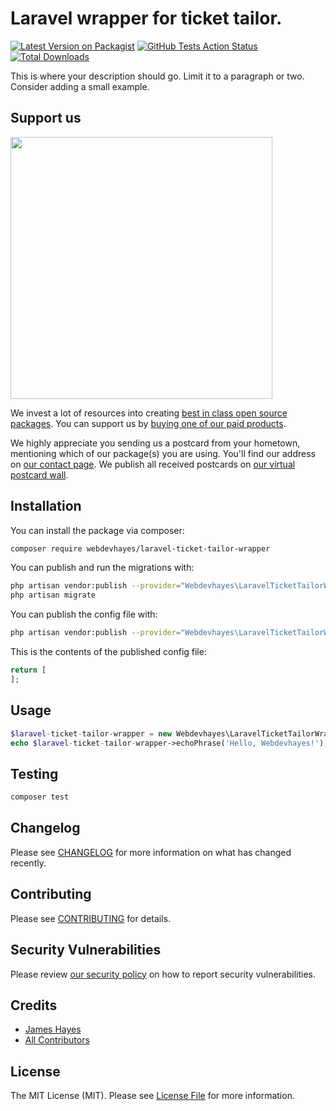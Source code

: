 # Laravel wrapper for ticket tailor.

[![Latest Version on Packagist](https://img.shields.io/packagist/v/webdevhayes/laravel-ticket-tailor-wrapper.svg?style=flat-square)](https://packagist.org/packages/webdevhayes/laravel-ticket-tailor-wrapper)
[![GitHub Tests Action Status](https://img.shields.io/github/workflow/status/webdevhayes/laravel-ticket-tailor-wrapper/run-tests?label=tests)](https://github.com/webdevhayes/laravel-ticket-tailor-wrapper/actions?query=workflow%3ATests+branch%3Amaster)
[![Total Downloads](https://img.shields.io/packagist/dt/webdevhayes/laravel-ticket-tailor-wrapper.svg?style=flat-square)](https://packagist.org/packages/webdevhayes/laravel-ticket-tailor-wrapper)


This is where your description should go. Limit it to a paragraph or two. Consider adding a small example.

## Support us

[<img src="https://github-ads.s3.eu-central-1.amazonaws.com/package-laravel-ticket-tailor-wrapper-laravel.jpg?t=1" width="419px" />](https://spatie.be/github-ad-click/package-laravel-ticket-tailor-wrapper-laravel)

We invest a lot of resources into creating [best in class open source packages](https://spatie.be/open-source). You can support us by [buying one of our paid products](https://spatie.be/open-source/support-us).

We highly appreciate you sending us a postcard from your hometown, mentioning which of our package(s) you are using. You'll find our address on [our contact page](https://spatie.be/about-us). We publish all received postcards on [our virtual postcard wall](https://spatie.be/open-source/postcards).

## Installation

You can install the package via composer:

```bash
composer require webdevhayes/laravel-ticket-tailor-wrapper
```

You can publish and run the migrations with:

```bash
php artisan vendor:publish --provider="Webdevhayes\LaravelTicketTailorWrapper\LaravelTicketTailorWrapperServiceProvider" --tag="migrations"
php artisan migrate
```

You can publish the config file with:
```bash
php artisan vendor:publish --provider="Webdevhayes\LaravelTicketTailorWrapper\LaravelTicketTailorWrapperServiceProvider" --tag="config"
```

This is the contents of the published config file:

```php
return [
];
```

## Usage

```php
$laravel-ticket-tailor-wrapper = new Webdevhayes\LaravelTicketTailorWrapper();
echo $laravel-ticket-tailor-wrapper->echoPhrase('Hello, Webdevhayes!');
```

## Testing

```bash
composer test
```

## Changelog

Please see [CHANGELOG](CHANGELOG.md) for more information on what has changed recently.

## Contributing

Please see [CONTRIBUTING](.github/CONTRIBUTING.md) for details.

## Security Vulnerabilities

Please review [our security policy](../../security/policy) on how to report security vulnerabilities.

## Credits

- [James Hayes](https://github.com/WebDevHayes)
- [All Contributors](../../contributors)

## License

The MIT License (MIT). Please see [License File](LICENSE.md) for more information.
